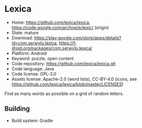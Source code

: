 # Lexica

- Home: https://github.com/lexica/lexica, https://code.google.com/archive/p/lexic/ (origin)
- State: mature
- Download: https://play.google.com/store/apps/details?id=com.serwylo.lexica, https://f-droid.org/packages/com.serwylo.lexica/
- Platform: Android
- Keyword: puzzle, open content
- Code repository: https://github.com/lexica/lexica.git
- Code language: Java
- Code license: GPL-3.0
- Assets license: Apache-2.0 (word lists), CC-BY-4.0 (icons, see https://github.com/lexica/lexica/blob/master/LICENSES)

Find as many words as possible on a grid of random letters.

## Building

- Build system: Gradle
